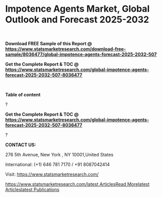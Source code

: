 <h1>Impotence Agents Market, Global Outlook and Forecast 2025-2032</h1><br/><p><strong>Download FREE Sample of this Report @ <a href="https://www.statsmarketresearch.com/download-free-sample/8036477/global-impotence-agents-forecast-2025-2032-507">https://www.statsmarketresearch.com/download-free-sample/8036477/global-impotence-agents-forecast-2025-2032-507</a></strong></p>
 
 
 
 <div><b>Get the Complete Report & TOC @ <a href="https://www.statsmarketresearch.com/global-impotence-agents-forecast-2025-2032-507-8036477">https://www.statsmarketresearch.com/global-impotence-agents-forecast-2025-2032-507-8036477</a></b></div>
 
 
 
 <p><br />
 
 <b>Table of content</b></p>
 
 
 
 <p>? </p>
 
 
 
 <div><b>Get the Complete Report & TOC @ <a href="https://www.statsmarketresearch.com/global-impotence-agents-forecast-2025-2032-507-8036477">https://www.statsmarketresearch.com/global-impotence-agents-forecast-2025-2032-507-8036477</a></b></div>
 
 
 
 <p>? </p>
 
 
 
 <p><b>CONTACT US:</b><br />
 
 276 5th Avenue, New York , NY 10001,United States<br />
 
 International: (+1) 646 781 7170 / +91 8087042414<br />
 
 Visit: <a href="https://www.statsmarketresearch.com/">https://www.statsmarketresearch.com/</a><br />
 
 <a href="https://gyeongbokgung.com">https://www.statsmarketresearch.com/</a><a href="https://hallyeomaritime.com">latest Articles</a><a href="https://jingwansa.com">Read More</a><a href="https://nguoiviet.jp/">latest Articles</a><a href="https://www.intelmarketresearch.com/">latest Publications</a></p>